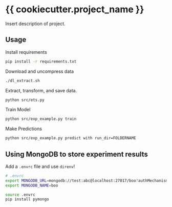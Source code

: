 # {{ cookiecutter.project_name }}

Insert description of project.

## Usage

Install requirements

```bash
pip install -r requirements.txt
```

Download and uncompress data

```bash
./dl_extract.sh
```

Extract, transform, and save data.

```bash
python src/ets.py
```

Train Model

```bash
python src/exp_example.py train
```

Make Predictions

```bash
python src/exp_example.py predict with run_dir=FOLDERNAME
```

## Using MongoDB to store experiment results

Add a `.envrc` file and use `direnv`!

```bash
# .envrc
export MONGODB_URL=mongodb://test:abc@localhost:27017/boo?authMechanism=SCRAM-SHA-1
export MONGODB_NAME=boo
```

```bash
source .envrc
pip install pymongo
```
